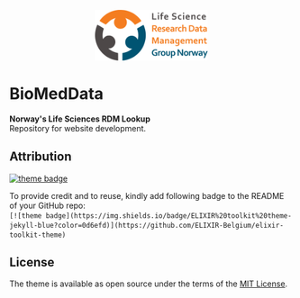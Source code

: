 <!--Added Life Sciences RDM logo--->
<p align="center">
<img src="assets/img/lifesci_logo.png" width="200" float="center"/>
</p>

# BioMedData
**Norway's Life Sciences RDM Lookup** <br>
Repository for website development.

## Attribution

[![theme badge](https://img.shields.io/badge/ELIXIR%20toolkit%20theme-jekyll-blue?color=0d6efd)](https://github.com/ELIXIR-Belgium/elixir-toolkit-theme)

To provide credit and to reuse, kindly add following badge to the README of your GitHub repo:<br>
`[![theme badge](https://img.shields.io/badge/ELIXIR%20toolkit%20theme-jekyll-blue?color=0d6efd)](https://github.com/ELIXIR-Belgium/elixir-toolkit-theme)`

## License
The theme is available as open source under the terms of the [MIT License](http://opensource.org/licenses/MIT).

